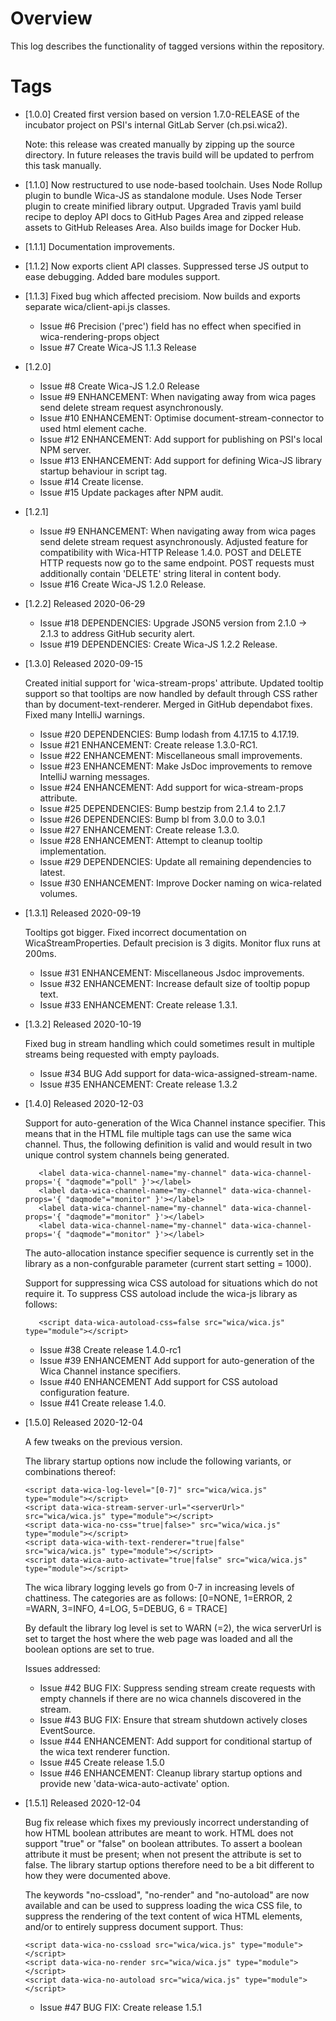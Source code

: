 # Overview

This log describes the functionality of tagged versions within the repository.

# Tags  

* [1.0.0] 
  Created first version based on version 1.7.0-RELEASE of the incubator project on PSI's 
  internal GitLab Server (ch.psi.wica2).
  
  Note: this release was created manually by zipping up the source directory. In future
  releases the travis build will be updated to perfrom this task manually.
   
* [1.1.0]
  Now restructured to use node-based toolchain.
  Uses Node Rollup plugin to bundle Wica-JS as standalone module.
  Uses Node Terser plugin to create minified library output.
  Upgraded Travis yaml build recipe to deploy API docs to GitHub Pages Area and 
  zipped release assets to GitHub Releases Area. Also builds image for Docker Hub.
  
* [1.1.1]
  Documentation improvements.
  
* [1.1.2]
  Now exports client API classes.
  Suppressed terse JS output to ease debugging.
  Added bare modules support.
  
* [1.1.3]
  Fixed bug which affected precisiom. Now builds and exports separate wica/client-api.js 
  classes.
  * Issue #6 Precision ('prec') field has no effect when specified in wica-rendering-props object 
  * Issue #7 Create Wica-JS 1.1.3 Release
  
* [1.2.0] 
  * Issue #8 Create Wica-JS 1.2.0 Release
  * Issue #9 ENHANCEMENT: When navigating away from wica pages send delete stream request asynchronously.
  * Issue #10 ENHANCEMENT: Optimise document-stream-connector to used html element cache.
  * Issue #12 ENHANCEMENT: Add support for publishing on PSI's local NPM server.
  * Issue #13 ENHANCEMENT: Add support for defining Wica-JS library startup behaviour in script tag.
  * Issue #14 Create license.
  * Issue #15 Update packages after NPM audit. 

* [1.2.1] 
  * Issue #9 ENHANCEMENT: When navigating away from wica pages send delete stream request asynchronously.
    Adjusted feature for compatibility with Wica-HTTP Release 1.4.0. POST and DELETE HTTP requests now 
    go to the same endpoint. POST requests must additionally contain 'DELETE'  string literal in 
    content body. 
  * Issue #16 Create Wica-JS 1.2.0 Release.  

* [1.2.2] Released 2020-06-29
  * Issue #18 DEPENDENCIES: Upgrade JSON5 version from 2.1.0 -> 2.1.3 to address GitHub security alert. 
  * Issue #19 DEPENDENCIES: Create Wica-JS 1.2.2 Release.
  
* [1.3.0] Released 2020-09-15

  Created initial support for 'wica-stream-props' attribute.
  Updated tooltip support so that tooltips are now handled by default through CSS rather
  than by document-text-renderer.
  Merged in GitHub dependabot fixes.
  Fixed many IntelliJ warnings.
  
  * Issue #20 DEPENDENCIES: Bump lodash from 4.17.15 to 4.17.19.
  * Issue #21 ENHANCEMENT: Create release 1.3.0-RC1.
  * Issue #22 ENHANCEMENT: Miscellaneous small improvements.
  * Issue #23 ENHANCEMENT: Make JsDoc improvements to remove IntelliJ warning messages.
  * Issue #24 ENHANCEMENT: Add support for wica-stream-props attribute.
  * Issue #25 DEPENDENCIES: Bump bestzip from 2.1.4 to 2.1.7 
  * Issue #26 DEPENDENCIES: Bump bl from 3.0.0 to 3.0.1 
  * Issue #27 ENHANCEMENT: Create release 1.3.0.
  * Issue #28 ENHANCEMENT: Attempt to cleanup tooltip implementation.
  * Issue #29 DEPENDENCIES: Update all remaining dependencies to latest.
  * Issue #30 ENHANCEMENT: Improve Docker naming on wica-related volumes.
  
* [1.3.1] Released 2020-09-19 

  Tooltips got bigger. Fixed incorrect documentation on WicaStreamProperties. Default precision is 3 digits.
  Monitor flux runs at 200ms. 
  
  * Issue #31 ENHANCEMENT: Miscellaneous Jsdoc improvements.
  * Issue #32 ENHANCEMENT: Increase default size of tooltip popup text.
  * Issue #33 ENHANCEMENT: Create release 1.3.1.

* [1.3.2] Released 2020-10-19 

  Fixed bug in stream handling which could sometimes result in multiple streams being
  requested with empty payloads.

  * Issue #34 BUG Add support for data-wica-assigned-stream-name.
  * Issue #35 ENHANCEMENT: Create release 1.3.2
  
* [1.4.0] Released 2020-12-03 

  Support for auto-generation of the Wica Channel instance specifier. This means that in the HTML
  file multiple tags can use the same wica channel. Thus, the following definition is valid
  and would result in two unique control system channels being generated.
 
  ```
     <label data-wica-channel-name="my-channel" data-wica-channel-props='{ "daqmode"="poll" }'></label>
     <label data-wica-channel-name="my-channel" data-wica-channel-props='{ "daqmode"="monitor" }'></label>
     <label data-wica-channel-name="my-channel" data-wica-channel-props='{ "daqmode"="monitor" }'></label>
     <label data-wica-channel-name="my-channel" data-wica-channel-props='{ "daqmode"="monitor" }'></label>
  ```
  
  The auto-allocation instance specifier sequence is currently set in the library as a
  non-confgurable parameter (current start setting = 1000). 
  
  Support for suppressing wica CSS autoload for situations which do not require it. To suppress
  CSS autoload include the wica-js library as follows:
  
  ```
     <script data-wica-autoload-css=false src="wica/wica.js" type="module"></script>
  ```
   
  * Issue #38 Create release 1.4.0-rc1
  * Issue #39 ENHANCEMENT Add support for auto-generation of the Wica Channel instance specifiers.
  * Issue #40 ENHANCEMENT Add support for CSS autoload configuration feature.
  * Issue #41 Create release 1.4.0.
  
* [1.5.0] Released 2020-12-04    

  A few tweaks on the previous version.
  
  The library startup options now include the following variants, or combinations thereof:
  
  ```
  <script data-wica-log-level="[0-7]" src="wica/wica.js" type="module"></script>
  <script data-wica-stream-server-url="<serverUrl>" src="wica/wica.js" type="module"></script>
  <script data-wica-no-css="true|false>" src="wica/wica.js" type="module"></script>
  <script data-wica-with-text-renderer="true|false" src="wica/wica.js" type="module"></script>
  <script data-wica-auto-activate="true|false" src="wica/wica.js" type="module"></script>
  ```
  The wica library logging levels go from 0-7 in increasing levels of chattiness.  The categories
  are as follows: [0=NONE, 1=ERROR, 2 =WARN, 3=INFO, 4=LOG, 5=DEBUG, 6 = TRACE] 
 
  By default the library log level is set to WARN (=2), the wica serverUrl is set to target
  the host where the web page was loaded and all the boolean options are set to true.
  
  Issues addressed:
  
   * Issue #42 BUG FIX: Suppress sending stream create requests with empty channels if there are no wica channels discovered in the stream.
   * Issue #43 BUG FIX: Ensure that stream shutdown actively closes EventSource.
   * Issue #44 ENHANCEMENT: Add support for conditional startup of the wica text renderer function.
   * Issue #45 Create release 1.5.0
   * Issue #46 ENHANCEMENT: Cleanup library startup options and provide new 'data-wica-auto-activate' option.

* [1.5.1] Released 2020-12-04    

  Bug fix release which fixes my previously incorrect understanding of how HTML boolean
  attributes are meant to work. HTML does not support "true" or "false" on boolean attributes.
  To assert a boolean attribute it must be present; when not present the attribute is
  set to false. The library startup options therefore need to be a bit different to 
  how they were documented above. 
  
  The keywords "no-cssload", "no-render" and "no-autoload" are now available and can be used to
  suppress loading the wica CSS file, to suppress the rendering of the text content of wica
  HTML elements, and/or to entirely suppress document support. Thus:
    ```
    <script data-wica-no-cssload src="wica/wica.js" type="module"></script>
    <script data-wica-no-render src="wica/wica.js" type="module"></script>
    <script data-wica-no-autoload src="wica/wica.js" type="module"></script>
    ```
   * Issue #47 BUG FIX: Create release 1.5.1
